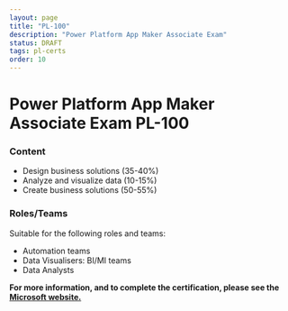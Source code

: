 ```yaml
---
layout: page
title: "PL-100"
description: "Power Platform App Maker Associate Exam"
status: DRAFT
tags: pl-certs
order: 10
---
```

# Power Platform App Maker Associate Exam PL-100
  
### Content
  
- Design business solutions (35-40%)
- Analyze and visualize data (10-15%)
- Create business solutions (50-55%)
  
### Roles/Teams

Suitable for the following roles and teams:  

- Automation teams
- Data Visualisers: BI/MI teams
- Data Analysts  

**For more information, and to complete the certification, please see the [Microsoft website.][pl-100]**

[pl-100]: https://learn.microsoft.com/en-gb/credentials/certifications/exams/pl-100/